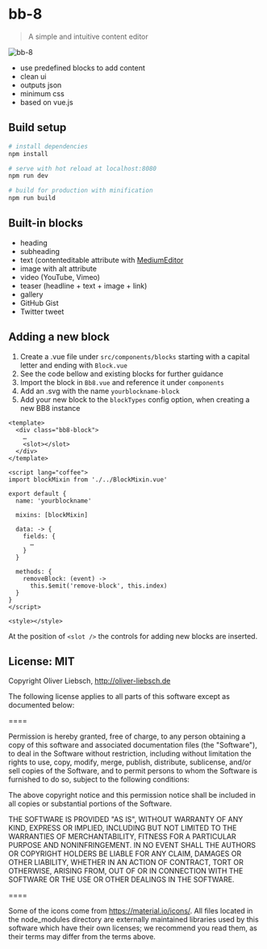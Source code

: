# bb-8

> A simple and intuitive content editor

![bb-8](http://oliver-liebsch.de/bb8.gif)

- use predefined blocks to add content
- clean ui
- outputs json
- minimum css
- based on vue.js

## Build setup

``` bash
# install dependencies
npm install

# serve with hot reload at localhost:8080
npm run dev

# build for production with minification
npm run build
```

## Built-in blocks
- heading
- subheading
- text (contenteditable attribute with [MediumEditor](https://github.com/yabwe/medium-editor)
- image with alt attribute
- video (YouTube, Vimeo)
- teaser (headline + text + image + link)
- gallery
- GitHub Gist
- Twitter tweet

## Adding a new block
1. Create a .vue file under `src/components/blocks` starting with a capital letter and ending with `Block.vue`
2. See the code bellow and existing blocks for further guidance
3. Import the block in `Bb8.vue` and reference it under `components`
4. Add an .svg with the name `yourblockname-block`
4. Add your new block to the `blockTypes` config option, when creating a new BB8 instance

````
<template>
  <div class="bb8-block">
    …
    <slot></slot>
  </div>
</template>

<script lang="coffee">
import blockMixin from './../BlockMixin.vue'

export default {
  name: 'yourblockname'

  mixins: [blockMixin]

  data: -> {
    fields: {
      …
    }
  }

  methods: {
    removeBlock: (event) ->
      this.$emit('remove-block', this.index)
  }
}
</script>

<style></style>
````

At the position of `<slot />` the controls for adding new blocks are inserted.

## License: MIT
Copyright Oliver Liebsch, http://oliver-liebsch.de

The following license applies to all parts of this software except as
documented below:

====

Permission is hereby granted, free of charge, to any person obtaining a copy of this software and associated documentation files (the "Software"), to deal in the Software without restriction, including without limitation the rights to use, copy, modify, merge, publish, distribute, sublicense, and/or sell copies of the Software, and to permit persons to whom the Software is furnished to do so, subject to the following conditions:

The above copyright notice and this permission notice shall be included in all copies or substantial portions of the Software.

THE SOFTWARE IS PROVIDED "AS IS", WITHOUT WARRANTY OF ANY KIND, EXPRESS OR IMPLIED, INCLUDING BUT NOT LIMITED TO THE WARRANTIES OF MERCHANTABILITY, FITNESS FOR A PARTICULAR PURPOSE AND NONINFRINGEMENT. IN NO EVENT SHALL THE AUTHORS OR COPYRIGHT HOLDERS BE LIABLE FOR ANY CLAIM, DAMAGES OR OTHER LIABILITY, WHETHER IN AN ACTION OF CONTRACT, TORT OR OTHERWISE, ARISING FROM, OUT OF OR IN CONNECTION WITH THE SOFTWARE OR THE USE OR OTHER DEALINGS IN THE SOFTWARE.

====

Some of the icons come from https://material.io/icons/.
All files located in the node_modules directory are
externally maintained libraries used by this software which have their
own licenses; we recommend you read them, as their terms may differ from
the terms above.
